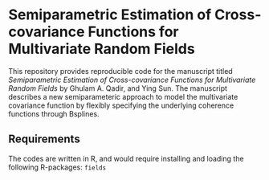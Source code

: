 # Semiparametric Estimation of Cross-covariance Functions for Multivariate Random Fields
This repository provides reproducible code for the manuscript titled *Semiparametric Estimation of Cross-covariance Functions for Multivariate Random Fields* by Ghulam A. Qadir, and Ying Sun. The manuscript describes a new semiparameteric approach to model the multivariate covariance function by flexibly specifying the underlying coherence functions through Bsplines. 

## Requirements

The codes are written in R, and would require installing and loading the following R-packages: `fields`

